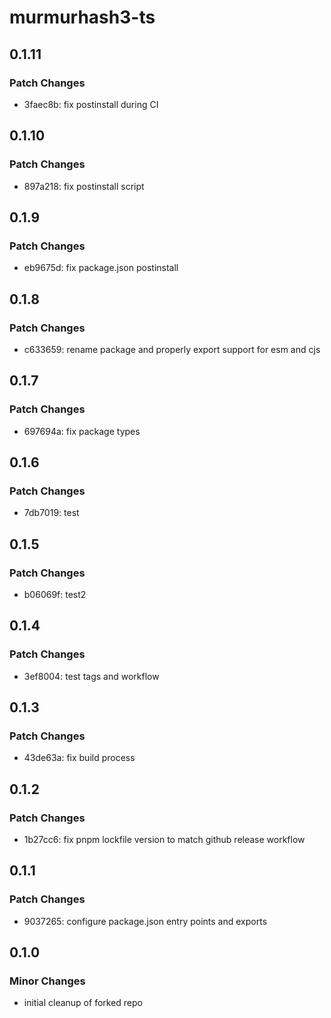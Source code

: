 # murmurhash3-ts

## 0.1.11

### Patch Changes

- 3faec8b: fix postinstall during CI

## 0.1.10

### Patch Changes

- 897a218: fix postinstall script

## 0.1.9

### Patch Changes

- eb9675d: fix package.json postinstall

## 0.1.8

### Patch Changes

- c633659: rename package and properly export support for esm and cjs

## 0.1.7

### Patch Changes

- 697694a: fix package types

## 0.1.6

### Patch Changes

- 7db7019: test

## 0.1.5

### Patch Changes

- b06069f: test2

## 0.1.4

### Patch Changes

- 3ef8004: test tags and workflow

## 0.1.3

### Patch Changes

- 43de63a: fix build process

## 0.1.2

### Patch Changes

- 1b27cc6: fix pnpm lockfile version to match github release workflow

## 0.1.1

### Patch Changes

- 9037265: configure package.json entry points and exports

## 0.1.0

### Minor Changes

- initial cleanup of forked repo
